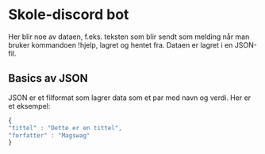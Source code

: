 # Skole-discord bot
Her blir noe av dataen, f.eks. teksten som blir sendt som melding når man bruker kommandoen !hjelp, lagret og hentet fra. Dataen er lagret i en JSON-fil.
## Basics av JSON
JSON er et filformat som lagrer data som et par med navn og verdi.
Her er et eksempel:
```javascript
{
"tittel" : "Dette er en tittel",
"forfatter" : "Magswag"
}
```
